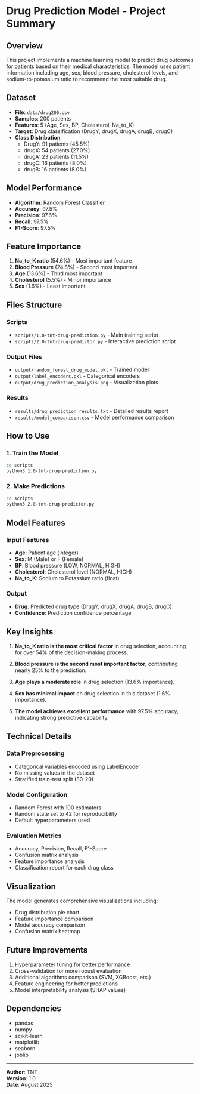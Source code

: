 # Drug Prediction Model - Project Summary

## Overview
This project implements a machine learning model to predict drug outcomes for patients based on their medical characteristics. The model uses patient information including age, sex, blood pressure, cholesterol levels, and sodium-to-potassium ratio to recommend the most suitable drug.

## Dataset
- **File**: `data/drug200.csv`
- **Samples**: 200 patients
- **Features**: 5 (Age, Sex, BP, Cholesterol, Na_to_K)
- **Target**: Drug classification (DrugY, drugX, drugA, drugB, drugC)
- **Class Distribution**:
  - DrugY: 91 patients (45.5%)
  - drugX: 54 patients (27.0%)
  - drugA: 23 patients (11.5%)
  - drugC: 16 patients (8.0%)
  - drugB: 16 patients (8.0%)

## Model Performance
- **Algorithm**: Random Forest Classifier
- **Accuracy**: 97.5%
- **Precision**: 97.6%
- **Recall**: 97.5%
- **F1-Score**: 97.5%

## Feature Importance
1. **Na_to_K ratio** (54.6%) - Most important feature
2. **Blood Pressure** (24.8%) - Second most important
3. **Age** (13.6%) - Third most important
4. **Cholesterol** (5.5%) - Minor importance
5. **Sex** (1.6%) - Least important

## Files Structure

### Scripts
- `scripts/1.0-tnt-drug-prediction.py` - Main training script
- `scripts/2.0-tnt-drug-predictor.py` - Interactive prediction script

### Output Files
- `output/random_forest_drug_model.pkl` - Trained model
- `output/label_encoders.pkl` - Categorical encoders
- `output/drug_prediction_analysis.png` - Visualization plots

### Results
- `results/drug_prediction_results.txt` - Detailed results report
- `results/model_comparison.csv` - Model performance comparison

## How to Use

### 1. Train the Model
```bash
cd scripts
python3 1.0-tnt-drug-prediction.py
```

### 2. Make Predictions
```bash
cd scripts
python3 2.0-tnt-drug-predictor.py
```

## Model Features

### Input Features
- **Age**: Patient age (integer)
- **Sex**: M (Male) or F (Female)
- **BP**: Blood pressure (LOW, NORMAL, HIGH)
- **Cholesterol**: Cholesterol level (NORMAL, HIGH)
- **Na_to_K**: Sodium to Potassium ratio (float)

### Output
- **Drug**: Predicted drug type (DrugY, drugX, drugA, drugB, drugC)
- **Confidence**: Prediction confidence percentage

## Key Insights

1. **Na_to_K ratio is the most critical factor** in drug selection, accounting for over 54% of the decision-making process.

2. **Blood pressure is the second most important factor**, contributing nearly 25% to the prediction.

3. **Age plays a moderate role** in drug selection (13.6% importance).

4. **Sex has minimal impact** on drug selection in this dataset (1.6% importance).

5. **The model achieves excellent performance** with 97.5% accuracy, indicating strong predictive capability.

## Technical Details

### Data Preprocessing
- Categorical variables encoded using LabelEncoder
- No missing values in the dataset
- Stratified train-test split (80-20)

### Model Configuration
- Random Forest with 100 estimators
- Random state set to 42 for reproducibility
- Default hyperparameters used

### Evaluation Metrics
- Accuracy, Precision, Recall, F1-Score
- Confusion matrix analysis
- Feature importance analysis
- Classification report for each drug class

## Visualization
The model generates comprehensive visualizations including:
- Drug distribution pie chart
- Feature importance comparison
- Model accuracy comparison
- Confusion matrix heatmap

## Future Improvements
1. Hyperparameter tuning for better performance
2. Cross-validation for more robust evaluation
3. Additional algorithms comparison (SVM, XGBoost, etc.)
4. Feature engineering for better predictions
5. Model interpretability analysis (SHAP values)

## Dependencies
- pandas
- numpy
- scikit-learn
- matplotlib
- seaborn
- joblib

---
**Author**: TNT  
**Version**: 1.0  
**Date**: August 2025
